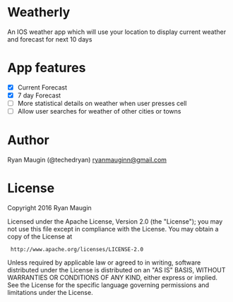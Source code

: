 # Weatherly
An IOS weather app which will use your location to display current weather and forecast for next 10 days

# App features
- [X] Current Forecast
- [X] 7 day Forecast
- [ ] More statistical details on weather when user presses cell
- [ ] Allow user searches for weather of other cities or towns

# Author
Ryan Maugin (@techedryan)
ryanmauginn@gmail.com

# License

Copyright 2016 Ryan Maugin

   Licensed under the Apache License, Version 2.0 (the "License");
   you may not use this file except in compliance with the License.
   You may obtain a copy of the License at

     http://www.apache.org/licenses/LICENSE-2.0

   Unless required by applicable law or agreed to in writing, software
   distributed under the License is distributed on an "AS IS" BASIS,
   WITHOUT WARRANTIES OR CONDITIONS OF ANY KIND, either express or implied.
   See the License for the specific language governing permissions and
   limitations under the License.


